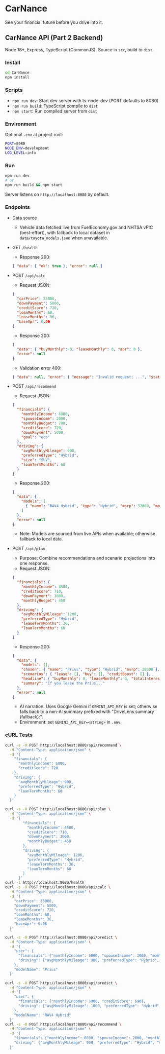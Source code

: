 # CarNance
See your financial future before you drive into it.
## CarNance API (Part 2 Backend)

Node 18+, Express, TypeScript (CommonJS). Source in `src`, build to `dist`.

### Install

```bash
cd CarNance
npm install
```

### Scripts

- `npm run dev`: Start dev server with ts-node-dev (PORT defaults to 8080)
- `npm run build`: TypeScript compile to `dist`
- `npm start`: Run compiled server from `dist`

### Environment

Optional `.env` at project root:

```bash
PORT=8080
NODE_ENV=development
LOG_LEVEL=info
```

### Run

```bash
npm run dev
# or
npm run build && npm start
```

Server listens on `http://localhost:8080` by default.

### Endpoints
- Data source
  - Vehicle data fetched live from FuelEconomy.gov and NHTSA vPIC (best-effort), with fallback to local dataset in `data/toyota_models.json` when unavailable.

- GET `/health`
  - Response 200:
  ```json
  { "data": { "ok": true }, "error": null }
  ```

- POST `/api/calc`
  - Request JSON:
  ```json
  {
    "carPrice": 35000,
    "downPayment": 5000,
    "creditScore": 720,
    "loanMonths": 60,
    "leaseMonths": 36,
    "baseApr": 0.06
  }
  ```
  - Response 200:
  ```json
  {
    "data": { "buyMonthly": 0, "leaseMonthly": 0, "apr": 0 },
    "error": null
  }
  ```
  - Validation error 400:
  ```json
  { "data": null, "error": { "message": "Invalid request: ...", "status": 400 } }
  ```

- POST `/api/recommend`
  - Request JSON:
  ```json
  {
    "financials": {
      "monthlyIncome": 6000,
      "spouseIncome": 2000,
      "monthlyBudget": 700,
      "creditScore": 720,
      "downPayment": 5000,
      "goal": "eco"
    },
    "driving": {
      "avgMonthlyMileage": 900,
      "preferredType": "Hybrid",
      "size": "SUV",
      "loanTermMonths": 60
    }
  }
  ```
  - Response 200:
  ```json
  {
    "data": {
      "models": [
        { "name": "RAV4 Hybrid", "type": "Hybrid", "msrp": 32000, "monthlyEstimate": 0, "rationale": "..." }
      ]
    },
    "error": null
  }
  ```
  - Note: Models are sourced from live APIs when available; otherwise fallback to local data.

- POST `/api/plan`
  - Purpose: Combine recommendations and scenario projections into one response.
  - Request JSON:
  ```json
  {
    "financials": {
      "monthlyIncome": 4500,
      "creditScore": 710,
      "downPayment": 3000,
      "monthlyBudget": 450
    },
    "driving": {
      "avgMonthlyMileage": 1200,
      "preferredType": "Hybrid",
      "leaseTermMonths": 36,
      "loanTermMonths": 60
    }
  }
  ```
  - Response 200:
  ```json
  {
    "data": {
      "models": [],
      "chosen": { "name": "Prius", "type": "Hybrid", "msrp": 28000 },
      "scenarios": { "lease": [], "buy": [], "creditBoost": [] },
      "headline": { "buyMonthly": 0, "leaseMonthly": 0, "totalInterestBuy": 0 },
      "summary": "If you lease the Prius..."
    },
    "error": null
  }
  ```
  - AI narration: Uses Google Gemini if `GEMINI_API_KEY` is set; otherwise falls back to a non-AI summary prefixed with "DriveLens summary (fallback):".
  - Environment: set `GEMINI_API_KEY=<string>` in `.env`.

### cURL Tests

```bash
curl -s -X POST http://localhost:8080/api/recommend \
  -H "Content-Type: application/json" \
  -d '{
    "financials": {
      "monthlyIncome": 6000,
      "creditScore": 720
    },
    "driving": {
      "avgMonthlyMileage": 900,
      "preferredType": "Hybrid",
      "loanTermMonths": 60
    }
  }'

curl -s -X POST http://localhost:8080/api/plan \
  -H "Content-Type: application/json" \
  -d '{
        "financials": {
          "monthlyIncome": 4500,
          "creditScore": 710,
          "downPayment": 3000,
          "monthlyBudget": 450
        },
        "driving": {
          "avgMonthlyMileage": 1200,
          "preferredType": "Hybrid",
          "leaseTermMonths": 36,
          "loanTermMonths": 60
        }
      }'
curl -i http://localhost:8080/health
curl -s -X POST http://localhost:8080/api/calc \
  -H "Content-Type: application/json" \
  -d '{
    "carPrice": 35000,
    "downPayment": 5000,
    "creditScore": 720,
    "loanMonths": 60,
    "leaseMonths": 36,
    "baseApr": 0.06
  }'

curl -s -X POST http://localhost:8080/api/predict \
  -H "Content-Type: application/json" \
  -d '{
    "user": {
      "financials": {"monthlyIncome": 6000, "spouseIncome": 2000, "monthlyBudget": 700, "creditScore": 720, "downPayment": 5000, "goal": "eco"},
      "driving": {"avgMonthlyMileage": 900, "preferredType": "Hybrid", "size": "SUV", "loanTermMonths": 60, "leaseTermMonths": 36}
    },
    "modelName": "Prius"
  }'

curl -s -X POST http://localhost:8080/api/predict \
  -H "Content-Type: application/json" \
  -d '{
    "user": {
      "financials": {"monthlyIncome": 6000, "creditScore": 690},
      "driving": {"avgMonthlyMileage": 1000, "preferredType": "Hybrid", "loanTermMonths": 60, "leaseTermMonths": 36}
    },
    "modelName": "RAV4 Hybrid"
  }'
curl -s -X POST http://localhost:8080/api/recommend \
  -H "Content-Type: application/json" \
  -d '{
    "financials": {"monthlyIncome": 6000, "spouseIncome": 2000, "monthlyBudget": 700, "creditScore": 720, "downPayment": 5000, "goal": "eco"},
    "driving": {"avgMonthlyMileage": 900, "preferredType": "Hybrid", "size": "SUV", "loanTermMonths": 60}
  }'
```
